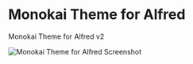 Monokai Theme for Alfred
==============

Monokai Theme for Alfred v2

![Monokai Theme for Alfred Screenshot](https://raw.github.com/fniephaus/alfred-monokai/master/screenshot.png)